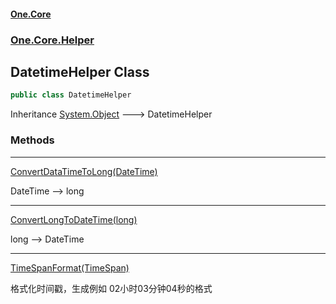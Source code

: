 #### [One.Core](index.md 'index')
### [One.Core.Helper](One_Core_Helper.md 'One.Core.Helper')
## DatetimeHelper Class
```csharp
public class DatetimeHelper
```

Inheritance [System.Object](https://docs.microsoft.com/en-us/dotnet/api/System.Object 'System.Object') &#129106; DatetimeHelper  
### Methods

***
[ConvertDataTimeToLong(DateTime)](One_Core_Helper_DatetimeHelper_ConvertDataTimeToLong(System_DateTime).md 'One.Core.Helper.DatetimeHelper.ConvertDataTimeToLong(System.DateTime)')

DateTime --> long  

***
[ConvertLongToDateTime(long)](One_Core_Helper_DatetimeHelper_ConvertLongToDateTime(long).md 'One.Core.Helper.DatetimeHelper.ConvertLongToDateTime(long)')

long --> DateTime  

***
[TimeSpanFormat(TimeSpan)](One_Core_Helper_DatetimeHelper_TimeSpanFormat(System_TimeSpan).md 'One.Core.Helper.DatetimeHelper.TimeSpanFormat(System.TimeSpan)')

格式化时间戳，生成例如 02小时03分钟04秒的格式 
